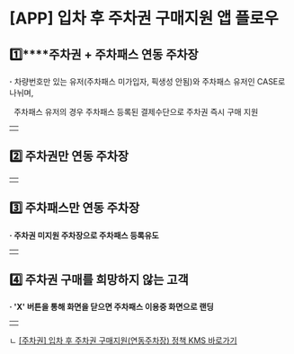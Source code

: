 # [APP] 입차 후 주차권 구매지원 앱 플로우

**1️⃣****주차권 + 주차패스 연동 주차장**
----------------------------

**·** 차량번호만 있는 유저(주차패스 미가입자, 픽생성 안됨)와 주차패스 유저인 CASE로 나뉘며,

  주차패스 유저의 경우 주차패스 등록된 결제수단으로 주차권 즉시 구매 지원

|  |
| --- |
|  |

**2️⃣ 주차권만 연동 주차장**
-------------------

|  |
| --- |
|  |

**3️⃣ 주차패스만 연동 주차장**
--------------------

**· 주차권 미지원 주차장으로 주차패스 등록유도**

|  |
| --- |
|  |

**4️⃣ 주차권 구매를 희망하지 않는 고객**
--------------------------

**· 'X' 버튼을 통해 화면을 닫으면 주차패스 이용중 화면으로 랜딩**

|  |
| --- |
|  |

ㄴ [[주차권] 입차 후 주차권 구매지원(연동주차장) 정책 KMS 바로가기](https://kakaomobilitysupport.zendesk.com/hc/ko/articles/38135713772569)